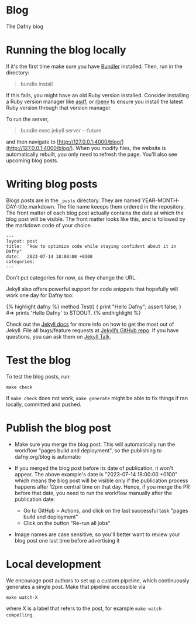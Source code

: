 # Blog
The Dafny blog

# Running the blog locally

If it's the first time make sure you have [Bundler](https://jekyllrb.com/tutorials/using-jekyll-with-bundler/) installed.
Then, run in the directory:

> bundle install

If this fails, you might have an old Ruby version installed. Consider installing a Ruby version manager like [asdf](https://asdf-vm.com/), or [rbenv](https://github.com/rbenv/rbenv) to ensure you install the latest Ruby version through that version manager.

To run the server,

> bundle exec jekyll server --future

and then navigate to [http://127.0.0.1:4000/blog/](http://127.0.0.1:4000/blog/).
When you modify files, the website is automatically rebuilt, you only need to refresh the page. You'll also see upcoming blog posts.

# Writing blog posts

Blogs posts are in the `_posts` directory. They are named YEAR-MONTH-DAY-title.markdown.
The file name keeeps them ordered in the repository.
The front matter of each blog post actually contains the date at which the blog post will be visible.
The front matter looks like this, and is followed by the markdown code of your choice.
```
---
layout: post
title:  "How to optimize code while staying confident about it in Dafny"
date:   2023-07-14 18:00:00 +0100
categories: 
---
```
Don't put categories for now, as they change the URL.

Jekyll also offers powerful support for code snippets that hopefully will work one day for Dafny too:

{% highlight dafny %}
method Test() {
  print "Hello Dafny";
  assert false;
}
#=> prints 'Hello Dafny' to STDOUT.
{% endhighlight %}

Check out the [Jekyll docs][jekyll-docs] for more info on how to get the most out of Jekyll. File all bugs/feature requests at [Jekyll’s GitHub repo][jekyll-gh]. If you have questions, you can ask them on [Jekyll Talk][jekyll-talk].

[jekyll-docs]: https://jekyllrb.com/docs/home
[jekyll-gh]:   https://github.com/jekyll/jekyll
[jekyll-talk]: https://talk.jekyllrb.com/

# Test the blog

To test the blog posts, run:

`make check`

If `make check` does not work, `make generate` might be able to fix things if ran locally, committed and pushed.

# Publish the blog post

- Make sure you merge the blog post. This will automatically run the workflow "pages build and deployment", so the publishing to dafny.org/blog is automatic
- If you merged the blog post before its date of publication, it won't appear.
  The above example's date is "2023-07-14 18:00:00 +0100" which means the blog post
  will be visible only if the publication process happens after 12pm central time on that day.
  Hence, if you merge the PR before that date, you need to run the workflow manually after the publication date:
  - Go to GitHub > Actions, and click on the last successful task "pages build and deployment"
  - Click on the button "Re-run all jobs"

- Image names are case sensitive, so you'll better want to review your blog post one last time before advertising it

# Local development

We encourage post authors to set up a custom pipeline, which continuously generates a single post. Make that pipeline accessible via

`make watch-X`

where X is a label that refers to the post, for example `make watch-compelling`.

